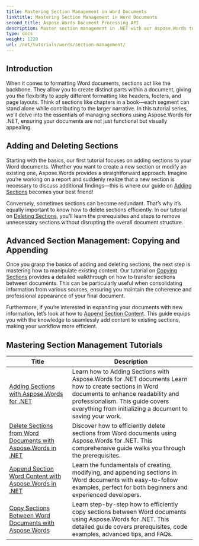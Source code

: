 ```yaml
---
title: Mastering Section Management in Word Documents
linktitle: Mastering Section Management in Word Documents
second_title: Aspose.Words Document Processing API
description: Master section management in .NET with our Aspose.Words tutorials. Learn to add, delete, copy, and append sections seamlessly in Word documents.
type: docs
weight: 1220
url: /net/tutorials/words/section-management/
---
```

## Introduction

When it comes to formatting Word documents, sections act like the backbone. They allow you to create distinct parts within a document, giving you the flexibility to apply different formatting like headers, footers, and page layouts. Think of sections like chapters in a book—each segment can stand alone while contributing to the larger narrative. In this tutorial series, we’ll delve into the essentials of managing sections using Aspose.Words for .NET, ensuring your documents are not just functional but visually appealing.

## Adding and Deleting Sections

Starting with the basics, our first tutorial focuses on adding sections to your Word documents. Whether you want to create a new section or modify an existing one, Aspose.Words provides a straightforward approach. Imagine you’re working on a report and suddenly realize that a new section is necessary to discuss additional findings—this is where our guide on [Adding Sections](./adding-sections/) becomes your best friend! 

Conversely, sometimes sections can become redundant. That’s why it’s equally important to know how to delete sections efficiently. In our tutorial on [Deleting Sections](./delete-sections-word-document/), you’ll learn the prerequisites and steps to remove unnecessary sections without disrupting the overall document structure. 

## Advanced Section Management: Copying and Appending

Once you grasp the basics of adding and deleting sections, the next step is mastering how to manipulate existing content. Our tutorial on [Copying Sections](./copy-sections-word-documents/) provides a detailed walkthrough on how to transfer sections between documents. This can be particularly useful when consolidating information from various sources, ensuring you maintain the coherence and professional appearance of your final document. 

Furthermore, if you’re interested in expanding your documents with new information, let’s look at how to [Append Section Content](./append-section-word-content/). This guide equips you with the knowledge to seamlessly add content to existing sections, making your workflow more efficient.

 ## Mastering Section Management Tutorials
| Title | Description |
| --- | --- |
| [Adding Sections with Aspose.Words for .NET](./adding-sections/) | Learn how to Adding Sections with Aspose.Words for .NET documents Learn how to create sections in Word documents to enhance readability and professionalism. This guide covers everything from initializing a document to saving your work. |
| [Delete Sections from Word Documents with Aspose.Words in .NET](./delete-sections-word-document/) | Discover how to efficiently delete sections from Word documents using Aspose.Words for .NET. This comprehensive guide walks you through the prerequisites. |
| [Append Section Word Content with Aspose.Words in .NET](./append-section-word-content/) | Learn the fundamentals of creating, modifying, and appending sections in Word documents with easy-to-follow examples, perfect for both beginners and experienced developers. |
| [Copy Sections Between Word Documents with Aspose.Words](./copy-sections-word-documents/) | Learn step-by-step how to efficiently copy sections between Word documents using Aspose.Words for .NET. This detailed guide covers prerequisites, code examples, advanced tips, and FAQs. |